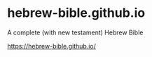# hebrew-bible.github.io
A complete (with new testament) Hebrew Bible

https://hebrew-bible.github.io/

